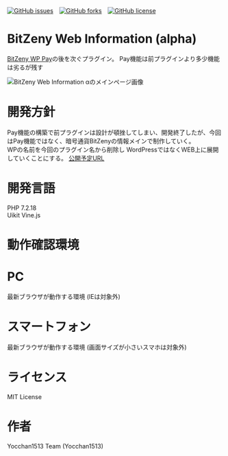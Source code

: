 [![GitHub issues](https://img.shields.io/github/issues/yocchan1513-team/BitZeny-Web-Information.svg?style=plastic)](https://github.com/yocchan1513-team/BitZeny-Web-Information/issues)　[![GitHub forks](https://img.shields.io/github/forks/yocchan1513-team/BitZeny-Web-Information.svg)](https://github.com/yocchan1513-team/BitZeny-Web-Information/network)　[![GitHub license](https://img.shields.io/github/license/yocchan1513-team/BitZeny-Web-Information.svg?style=plastic)](https://github.com/yocchan1513-team/BitZeny-Web-Information/blob/master/LICENSE)
    

# BitZeny Web Information (alpha)
[BitZeny WP Pay](https://github.com/BitZenyPlus-WP-Pay/BitZeny_WP_Pay)の後を次ぐプラグイン。
Pay機能は前プラグインより多少機能は劣るが残す



![BitZeny Web Information αのメインページ画像](https://dl.dropboxusercontent.com/s/vd6smu270a2i690/bitzeny-web-info.png)







  
# 開発方針  
Pay機能の構築で前プラグインは設計が頓挫してしまい、開発終了したが、今回はPay機能ではなく、暗号通貨BitZenyの情報メインで制作していく。  
WPの名前を今回のプラグイン名から削除し WordPressではなくWEB上に展開していくことにする。 
[公開予定URL](http://zny-service.yocchan1513.net/)  
# 開発言語  
PHP 7.2.18  
Uikit
Vine.js
# 動作確認環境  
# PC  
最新ブラウザが動作する環境 (IEは対象外)
# スマートフォン
最新ブラウザが動作する環境 (画面サイズが小さいスマホは対象外)

# ライセンス  
MIT License  
  
# 作者  
Yocchan1513 Team (Yocchan1513)  
  
